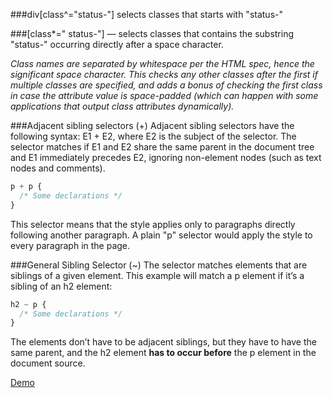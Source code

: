 ###div[class^="status-"]
selects classes that starts with "status-"


###[class*=" status-"] — 
selects classes that contains the substring "status-" occurring directly after a space character. 

*Class names are separated by whitespace per the HTML spec, hence the significant space character. This checks any other classes after the first if multiple classes are specified, and adds a bonus of checking the first class in case the attribute value is space-padded (which can happen with some applications that output class attributes dynamically).*


###Adjacent sibling selectors (+)
Adjacent sibling selectors have the following syntax: E1 + E2, where E2 is the subject of the selector. The selector matches if E1 and E2 share the same parent in the document tree and E1 immediately precedes E2, ignoring non-element nodes (such as text nodes and comments).

```css
p + p {
  /* Some declarations */
}
```

This selector means that the style applies only to paragraphs directly following another paragraph.
A plain "p" selector would apply the style to every paragraph in the page.


###General Sibling Selector (~)
The selector matches elements that are siblings of a given element. This example will match a p element if it’s a sibling of an h2 element:

```css
h2 ~ p {
  /* Some declarations */
}
```

The elements don’t have to be adjacent siblings, but they have to have the same parent, and the h2 element **has to occur before** the p element in the document source.

[Demo](https://jsbin.com/dotanu/edit?html,css,output)
